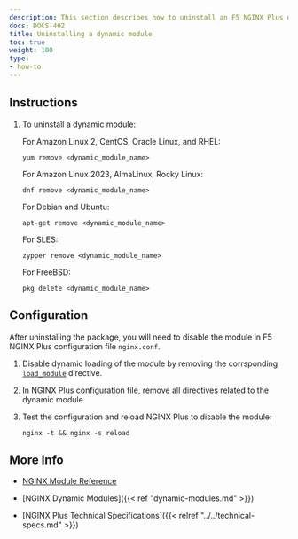 ```yaml
---
description: This section describes how to uninstall an F5 NGINX Plus dynamic module.
docs: DOCS-402
title: Uninstalling a dynamic module
toc: true
weight: 100
type:
- how-to
---
```


<span id="uninstall"></span>
## Instructions

1. To uninstall a dynamic module:

   For Amazon Linux 2, CentOS, Oracle Linux, and RHEL:

   ```shell
   yum remove <dynamic_module_name>
   ```

   For Amazon Linux 2023, AlmaLinux, Rocky Linux:

   ```shell
   dnf remove <dynamic_module_name>
   ```

   For Debian and Ubuntu:

   ```shell
   apt-get remove <dynamic_module_name>
   ```

   For SLES:

   ```shell
   zypper remove <dynamic_module_name>
   ```

   For FreeBSD:

   ```shell
   pkg delete <dynamic_module_name>
   ```


<span id="configure"></span>

## Configuration

After uninstalling the package, you will need to disable the module in F5 NGINX Plus configuration file `nginx.conf`.

1. Disable dynamic loading of the module by removing the corrsponding [`load_module`](https://nginx.org/en/docs/ngx_core_module.html#load_module) directive.

2. In NGINX Plus configuration file, remove all directives related to the dynamic module.

3. Test the configuration and reload NGINX Plus to disable the module:

   ```shell
   nginx -t && nginx -s reload
   ```


<span id="info"></span>
## More Info

- [NGINX Module Reference](https://nginx.org/en/docs/)

- [NGINX Dynamic Modules]({{< ref "dynamic-modules.md" >}})

- [NGINX Plus Technical Specifications]({{< relref "../../technical-specs.md" >}})


